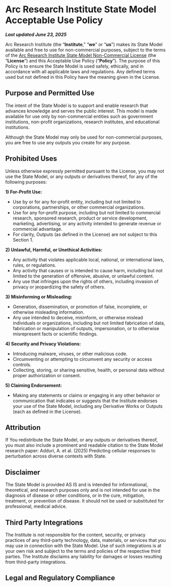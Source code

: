 
# Arc Research Institute State Model Acceptable Use Policy

**_Last updated June 23, 2025_**

Arc Research Institute (the “**Institute**,” “**we**” or “**us**”) makes its State Model available and free to use for non-commercial purposes, subject to the terms of the [Arc Research Institute State Model Non-Commercial License](MODEL_LICENSE.md) (the “**License**”) and this Acceptable Use Policy (“**Policy**”). The purpose of this Policy is to ensure the State Model is used safely, ethically, and in accordance with all applicable laws and regulations. Any defined terms used but not defined in this Policy have the meaning given in the License. 

## Purpose and Permitted Use

The intent of the State Model is to support and enable research that advances knowledge and serves the public interest. This model is made available for use only by non-commercial entities such as government institutions, non-profit organizations, research institutes, and educational institutions.

Although the State Model may only be used for non-commercial purposes, you are free to use any outputs you create for any purpose. 

## Prohibited Uses

Unless otherwise expressly permitted pursuant to the License, you may not use the State Model, or any outputs or derivatives thereof, for any of the following purposes:

**1)  For-Profit Use:**
-  Use by or for any for-profit entity, including but not limited to corporations, partnerships, or other commercial organizations.
-  Use for any for-profit purpose, including but not limited to commercial research, sponsored research, product or service development, marketing, advertising, or any activity intended to generate revenue or commercial advantage.
-  For clarity, Outputs (as defined in the License) are not subject to this Section 1.

**2)  Unlawful, Harmful, or Unethical Activities:**
-  Any activity that violates applicable local, national, or international laws, rules, or regulations.
-  Any activity that causes or is intended to cause harm, including but not limited to the generation of offensive, abusive, or unlawful content.
-  Any use that infringes upon the rights of others, including invasion of privacy or jeopardizing the safety of others.

**3)  Misinforming or Misleading:**
-  Generation, dissemination, or promotion of false, incomplete, or otherwise misleading information.
-  Any use intended to deceive, misinform, or otherwise mislead individuals or organizations, including but not limited fabrication of data, fabrication or manipulation of outputs, impersonation, or to otherwise misrepresent facts or scientific findings.

**4)  Security and Privacy Violations:**
-  Introducing malware, viruses, or other malicious code.
-  Circumventing or attempting to circumvent any security or access controls.
-  Collecting, storing, or sharing sensitive, health, or personal data without proper authorization or consent.

**5)  Claiming Endorsement:**
-  Making any statements or claims or engaging in any other behavior or communication that indicates or suggests that the Institute endorses your use of the State Model, including any Derivative Works or Outputs (each as defined in the License). 

## Attribution

If You redistribute the State Model, or any outputs or derivatives thereof, you must also include a prominent and readable citation to the State Model research paper: Adduri, A. et al. (2025) Predicting cellular responses to perturbation across diverse contexts with State.

## Disclaimer

The State Model is provided AS IS and is intended for informational, theoretical, and research purposes only and is not intended for use in the diagnosis of disease or other conditions, or in the cure, mitigation, treatment, or prevention of disease. It should not be used or substituted for professional, medical advice.

## Third Party Integrations

The Institute is not responsible for the content, security, or privacy practices of any third-party technology, data, materials, or services that you may use in connection with the State Model. Use of such integrations is at your own risk and subject to the terms and policies of the respective third parties. The Institute disclaims any liability for damages or losses resulting from third-party integrations.

## Legal and Regulatory Compliance

